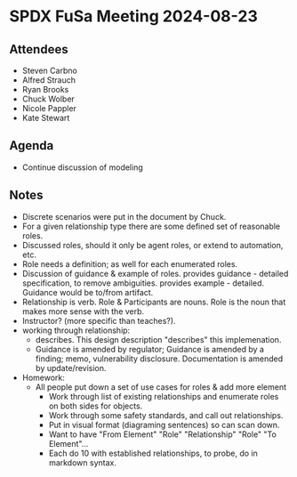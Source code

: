 # SPDX FuSa Meeting 2024-08-23 
## Attendees
- Steven Carbno
- Alfred Strauch
- Ryan Brooks
- Chuck Wolber
- Nicole Pappler
- Kate Stewart

## Agenda
- Continue discussion of modeling


## Notes
- Discrete scenarios were put in the document by Chuck. 
- For a given relationship type there are some defined set of reasonable roles. 
- Discussed roles, should it only be agent roles, or extend to automation, etc.  
- Role needs a definition;   as well for each enumerated roles. 
- Discussion of guidance & example of roles.    provides guidance - detailed specification, to remove ambiguities.   provides example - detailed.   Guidance would be to/from artifact.
- Relationship is verb.   Role & Participants are nouns.    Role is the noun that makes more sense with the verb.
- Instructor?  (more specific than teaches?).  
- working through relationship:
    - describes.   This design description "describes" this implemenation.
    - Guidance is amended by regulator;   Guidance is amended by a finding;  memo, vulnerability disclosure.  Documentation is amended by update/revision.
- Homework:  
    - All people put down a set of use cases for roles & add more element
         - Work through list of existing relationships and enumerate roles on both sides for objects.
         - Work through some safety standards, and call out relationships.
         - Put in visual format (diagraming sentences) so can scan down. 
         - Want to have "From Element" "Role" "Relationship" "Role" "To Element"...   
         - Each do 10 with established relationships, to probe,  do in markdown syntax. 
